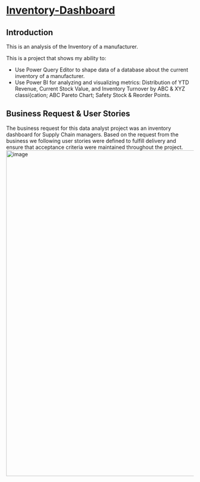 # **[Inventory-Dashboard](url)**
## **Introduction**
This is an analysis of the Inventory of a manufacturer. 

This is a project that shows my ability to: 
- Use Power Query Editor to shape data of a database about the current inventory of a manufacturer.
- Use Power BI for analyzing and visualizing metrics: Distribution of YTD Revenue, Current Stock Value, and Inventory Turnover by ABC & XYZ classi{cation; ABC Pareto Chart; Safety Stock & Reorder Points.
## **Business Request & User Stories**
The business request for this data analyst project was an inventory dashboard for Supply Chain managers. Based on the request from the business we following user stories were defined to fulfill delivery and ensure that acceptance criteria were maintained throughout the project.
<img width="875" alt="image" src="https://github.com/YenDo123123/Inventory-Dashboard/assets/140786495/42631269-1c4d-4056-af87-c1776ed8b116">

